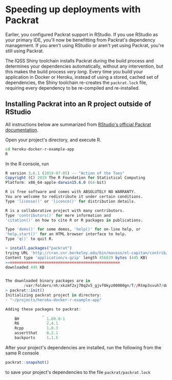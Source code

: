 # Speeding up deployments with Packrat

Earlier, you configured Packrat support in RStudio. If you use RStudio as your primary IDE, you'll now be benefitting from Packrat's dependency management. If you aren't using RStudio or aren't yet using Packrat, you're still using Packrat.

The IQSS Shiny toolchain installs Packrat during the build process and determines your dependencies automatically, without any intervention, but this makes the build process *very long*. Every time you build your application in Docker or Heroku, instead of using a stored, cached set of dependencies, the Shiny toolchain re-creates the ```packrat.lock``` file, requiring every dependency to be re-compiled and re-installed.

## Installing Packrat into an R project outside of RStudio

All instructions below are  summarized from [RStudio's official Packrat documentation](https://rstudio.github.io/packrat/).

Open your project's directory, and execute R.

```bash
cd heroku-docker-r-example-app
R
```

In the R console, run

```R
R version 3.6.1 (2019-07-05) -- "Action of the Toes"
Copyright (C) 2019 The R Foundation for Statistical Computing
Platform: x86_64-apple-darwin15.6.0 (64-bit)

R is free software and comes with ABSOLUTELY NO WARRANTY.
You are welcome to redistribute it under certain conditions.
Type 'license()' or 'licence()' for distribution details.

R is a collaborative project with many contributors.
Type 'contributors()' for more information and
'citation()' on how to cite R or R packages in publications.

Type 'demo()' for some demos, 'help()' for on-line help, or
'help.start()' for an HTML browser interface to help.
Type 'q()' to quit R.

> install.packages("packrat")
trying URL 'http://cran.cnr.berkeley.edu/bin/macosx/el-capitan/contrib/3.6/packrat_0.5.0.tgz'
Content type 'application/x-gzip' length 456629 bytes (445 KB)
==================================================
downloaded 445 KB


The downloaded binary packages are in
        /var/folders/nh/xkzmf2xj70q2v5_gjvf0kyz00000gn/T//Rtmp3svuh7/downloaded_packages
> packrat::init()
Initializing packrat project in directory:
- "~/projects/heroku-docker-r-example-app"

Adding these packages to packrat:
                _
    BH            1.69.0-1
    R6            2.4.1
    Rcpp          1.0.3
    assertthat    0.2.1
    backports     1.1.5
```

After your project's dependencies are installed, run the following from the same R console

```R
packrat::snapshot()
```

to save your project's dependencies to the file ```packrat/packrat.lock```
